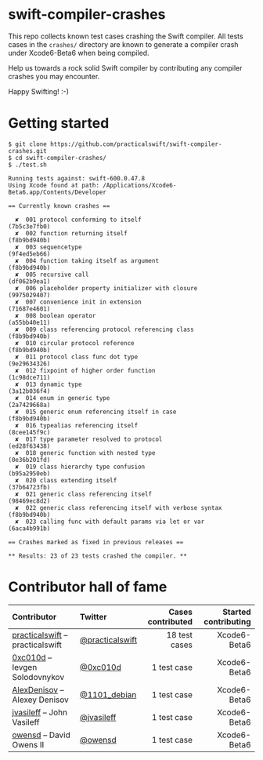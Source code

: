 swift-compiler-crashes
======================

This repo collects known test cases crashing the Swift compiler. All tests cases in the `crashes/` directory are known to generate a compiler crash under Xcode6-Beta6 when being compiled.

Help us towards a rock solid Swift compiler by contributing any compiler crashes you may encounter.

Happy Swifting! :-)

Getting started
===============

```
$ git clone https://github.com/practicalswift/swift-compiler-crashes.git
$ cd swift-compiler-crashes/
$ ./test.sh

Running tests against: swift-600.0.47.8
Using Xcode found at path: /Applications/Xcode6-Beta6.app/Contents/Developer

== Currently known crashes ==

  ✘  001 protocol conforming to itself                             (7b5c3e7fb0)
  ✘  002 function returning itself                                 (f8b9bd940b)
  ✘  003 sequencetype                                              (9f4ed5eb66)
  ✘  004 function taking itself as argument                        (f8b9bd940b)
  ✘  005 recursive call                                            (df062b9ea1)
  ✘  006 placeholder property initializer with closure             (9975029407)
  ✘  007 convenience init in extension                             (71687e4601)
  ✘  008 boolean operator                                          (a55bb40e11)
  ✘  009 class referencing protocol referencing class              (f8b9bd940b)
  ✘  010 circular protocol reference                               (f8b9bd940b)
  ✘  011 protocol class func dot type                              (9e29634326)
  ✘  012 fixpoint of higher order function                         (1c98dce711)
  ✘  013 dynamic type                                              (3a12b036f4)
  ✘  014 enum in generic type                                      (2a7429668a)
  ✘  015 generic enum referencing itself in case                   (f8b9bd940b)
  ✘  016 typealias referencing itself                              (8cee145f9c)
  ✘  017 type parameter resolved to protocol                       (ed28f63438)
  ✘  018 generic function with nested type                         (0e36b201fd)
  ✘  019 class hierarchy type confusion                            (b95a2950eb)
  ✘  020 class extending itself                                    (37b64723fb)
  ✘  021 generic class referencing itself                          (98469ec8d2)
  ✘  022 generic class referencing itself with verbose syntax      (f8b9bd940b)
  ✘  023 calling func with default params via let or var           (6aca4b991b)

== Crashes marked as fixed in previous releases ==

** Results: 23 of 23 tests crashed the compiler. **

```

Contributor hall of fame
========================

| Contributor | Twitter | Cases contributed | Started contributing |
| :---------- | :------ | ----------------: | -------------------: |
| <a href="https://github.com/practicalswift">practicalswift</a> – practicalswift | <a href="https://twitter.com/practicalswift">@practicalswift</a> | 18 test cases | Xcode6-Beta6 |
| <a href="https://github.com/0xc010d">0xc010d</a> – Ievgen Solodovnykov | <a href="https://twitter.com/0xc010d">@0xc010d</a> | 1 test case | Xcode6-Beta6 |
| <a href="https://github.com/AlexDenisov">AlexDenisov</a> – Alexey Denisov | <a href="https://twitter.com/1101_debian">@1101_debian</a> | 1 test case | Xcode6-Beta6 |
| <a href="https://github.com/jvasileff">jvasileff</a> – John Vasileff | <a href="https://twitter.com/jvasileff">@jvasileff</a> | 1 test case | Xcode6-Beta6 |
| <a href="https://github.com/owensd">owensd</a> – David Owens II | <a href="https://twitter.com/owensd">@owensd</a> | 1 test case | Xcode6-Beta6 |
